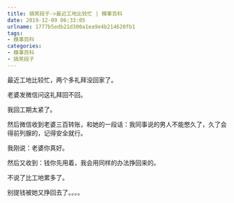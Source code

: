 ```yaml
---
title: 搞笑段子->最近工地比较忙 | 糗事百科
date: 2019-12-09 06:33:05
urlname: 1777b5edb21d300a1ea9e4b214620fb1
tags: 
- 糗事百科
categories:
- 糗事百科
- 搞笑段子
---
```

最近工地比较忙，两个多礼拜没回家了。

老婆发微信问这礼拜回不回。

我回工期太紧了。

然后微信收到老婆三百转账，和她的一段话：我同事说的男人不能憋久了，久了会得前列腺的，记得安全就行。

我刚说：老婆你真好。

然后又收到：钱你先用着，我会用同样的办法挣回来的。

不说了比工地累多了。

别提钱被她又挣回去了。。。。


